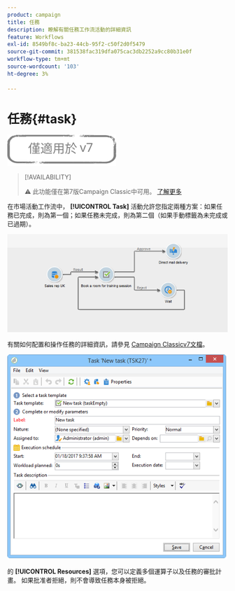 ```yaml
---
product: campaign
title: 任務
description: 瞭解有關任務工作流活動的詳細資訊
feature: Workflows
exl-id: 8549bf8c-ba23-44cb-95f2-c50f2d0f5479
source-git-commit: 381538fac319dfa075cac3db2252a9cc80b31e0f
workflow-type: tm+mt
source-wordcount: '103'
ht-degree: 3%

---
```


# 任務{#task}

![](../../assets/v7-only.svg)

>[!AVAILABILITY]
>
>:warning: 此功能僅在第7版Campaign Classic中可用。 [了解更多](../../mrm/using/creating-and-managing-tasks.md)

在市場活動工作流中， **[!UICONTROL Task]** 活動允許您指定兩種方案：如果任務已完成，則為第一個；如果任務未完成，則為第二個（如果手動標籤為未完成或已過期）。

![](assets/mrm_task_in_workflow.png)

有關如何配置和操作任務的詳細資訊，請參見 [Campaign Classicv7文檔](../../mrm/using/creating-and-managing-tasks.md)。

![](assets/wkf_task_activity.png)

的 **[!UICONTROL Resources]** 選項，您可以定義多個運算子以及任務的審批計畫。 如果批准者拒絕，則不會導致任務本身被拒絕。
